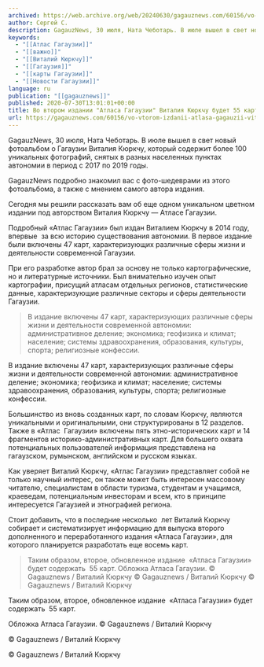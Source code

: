 ```yaml
---
archived: https://web.archive.org/web/20240630/gagauznews.com/60156/vo-vtorom-izdanii-atlasa-gagauzii-vitaliya-kyurkchu-budet-55-kart.html
author: Сергей С.
description: GagauzNews, 30 июля, Ната Чеботарь. В июле вышел в свет новый фотоальбом о Гагаузии Виталия Кюркчу, который содержит более 100 уникальных фотографий, снятых в разных населенных пунктах автономии в период с 2017 по 2019 годы. GagauzNews подробно знакомил вас с фото-шедеврами из этого фотоальбома, а также с мнением самого автора издания. Сегодня мы решили рассказать вам об еще одном уникальном цветном издании под авторством Виталия Кюркчу — Атласе Гагаузии. Подробный «Атлас Гагаузии» был издан Виталием Кюркчу в 2014 году, впервые  за всю историю существования автономии. В первое издание были включены 47 карт, характеризующих различные сферы жизни и деятельности современной Гагаузии. […]
keywords:
  - "[[Атлас Гагаузии]]"
  - "[[важно]]"
  - "[[Виталий Кюркчу]]"
  - "[[Гагаузия]]"
  - "[[карты Гагаузии]]"
  - "[[Новости Гагаузии]]"
language: ru
publication: "[[gagauznews]]"
published: 2020-07-30T13:01:01+00:00
title: Во втором издании "Атласа Гагаузии" Виталия Кюркчу будет 55 карт
url: https://gagauznews.com/60156/vo-vtorom-izdanii-atlasa-gagauzii-vitaliya-kyurkchu-budet-55-kart.html
---
```


GagauzNews, 30 июля, Ната Чеботарь. В июле вышел в свет новый фотоальбом о Гагаузии Виталия Кюркчу, который содержит более 100 уникальных фотографий, снятых в разных населенных пунктах автономии в период с 2017 по 2019 годы.

GagauzNews подробно знакомил вас с фото-шедеврами из этого фотоальбома, а также с мнением самого автора издания.

Сегодня мы решили рассказать вам об еще одном уникальном цветном издании под авторством Виталия Кюркчу — Атласе Гагаузии.

Подробный «Атлас Гагаузии» был издан Виталием Кюркчу в 2014 году, впервые  за всю историю существования автономии. В первое издание были включены 47 карт, характеризующих различные сферы жизни и деятельности современной Гагаузии.

При его разработке автор брал за основу не только картографические, но и литературные источники. Был внимательно изучен опыт картографии, присущий атласам отдельных регионов, статистические данные, характеризующие различные секторы и сферы деятельности Гагаузии.

> В издание включены 47 карт, характеризующих различные сферы жизни и деятельности современной автономии: административное деление; экономика; геофизика и климат; население; системы здравоохранения, образования, культуры, спорта; религиозные конфессии.

В издание включены 47 карт, характеризующих различные сферы жизни и деятельности современной автономии: административное деление; экономика; геофизика и климат; население; системы здравоохранения, образования, культуры, спорта; религиозные конфессии.

Большинство из вновь созданных карт, по словам Кюркчу, являются уникальными и оригинальными, они структурированы в 12 разделов. Также в «Атлас  Гагаузии» включены пять этно-исторических карт и 14 фрагментов историко-административных карт. Для большего охвата потенциальных пользователей информация представлена на гагаузском, румынском, английском и русском языках.

Как уверяет Виталий Кюркчу, «Атлас Гагаузии» представляет собой не только научный интерес, он также может быть интересен массовому читателю, специалистам в области туризма, студентам и учащимся, краеведам, потенциальным инвесторам и всем, кто в принципе интересуется Гагаузией и этнографией региона.

Стоит добавить, что в последние несколько  лет Виталий Кюркчу собирает и систематизирует информацию для выпуска второго дополненного и переработанного издания «Атласа Гагаузии», для которого планируется разработать еще восемь карт.

> Таким образом, второе, обновленное издание  «Атласа Гагаузии» будет содержать  55 карт.
> Обложка Атласа Гагаузии. © Gagauznews / Виталий Кюркчу
> © Gagauznews / Виталий Кюркчу
> © Gagauznews / Виталий Кюркчу

Таким образом, второе, обновленное издание  «Атласа Гагаузии» будет содержать  55 карт.

Обложка Атласа Гагаузии. © Gagauznews / Виталий Кюркчу

© Gagauznews / Виталий Кюркчу

© Gagauznews / Виталий Кюркчу